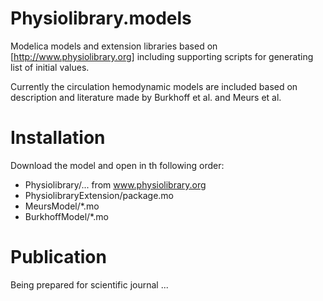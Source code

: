 Physiolibrary.models
====================

Modelica models and extension libraries based on [http://www.physiolibrary.org] including supporting scripts for generating list of initial values.

Currently the circulation hemodynamic models are included based on description and literature made by Burkhoff et al. and Meurs et al.

Installation
============
Download the model and open in th following order:
  * Physiolibrary/...   from www.physiolibrary.org
  * PhysiolibraryExtension/package.mo
  * MeursModel/*.mo
  * BurkhoffModel/*.mo

Publication
===========
Being prepared for scientific journal ... 

